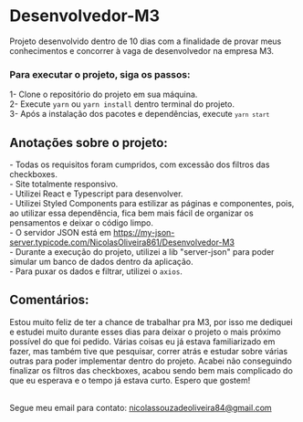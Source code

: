 # Desenvolvedor-M3
Projeto desenvolvido dentro de 10 dias com a finalidade de provar meus conhecimentos e concorrer à vaga de desenvolvedor na empresa M3.


<h3>Para executar o projeto, siga os passos:</h3>

1- Clone o repositório do projeto em sua máquina.
<br>
2- Execute ```yarn``` ou ```yarn install``` dentro terminal do projeto.
<br>
3- Após a instalação dos pacotes e dependências, execute <code>`yarn start`</code>


<h2> Anotações sobre o projeto: </h2>
- Todas os requisitos foram cumpridos, com excessão dos filtros das checkboxes.
<br>
- Site totalmente responsivo.
<br>
- Utilizei React e Typescript para desenvolver.
<br>
- Utilizei Styled Components para estilizar as páginas e componentes, pois, ao utilizar essa dependência, fica bem mais fácil de organizar os pensamentos e deixar o código limpo.
<br>
- O servidor JSON está  em <a href="https://my-json-server.typicode.com/NicolasOliveira861/Desenvolvedor-M3">https://my-json-server.typicode.com/NicolasOliveira861/Desenvolvedor-M3</a>
<br>
- Durante a execução do projeto, utilizei a lib "server-json" para poder simular um banco de dados dentro da aplicação.
<br>
- Para puxar os dados e filtrar, utilizei o <code>axios</code>.
<br>


<h2> Comentários: </h2>
Estou muito feliz de ter a chance de trabalhar pra M3, por isso me dediquei e estudei muito durante esses dias para deixar o projeto o mais próximo possível do que foi pedido. Várias coisas eu já estava familiarizado em fazer, mas também tive que pesquisar, correr atrás e estudar sobre várias outras para poder implementar dentro do projeto. Acabei não conseguindo finalizar os filtros das checkboxes, acabou sendo bem mais complicado do que eu esperava e o tempo já estava curto. Espero que gostem!
<br>
<br>

Segue meu email para contato: <a href="mailto:nicolassouzadeoliveira84@gmail.com">nicolassouzadeoliveira84@gmail.com</a>
